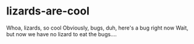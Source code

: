 # lizards-are-cool
Whoa, lizards, so cool
Obviously, bugs, duh, here's a bug right now
Wait, but now we have no lizard to eat the bugs....